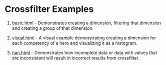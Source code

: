 # Crossfilter Examples

1. [basic.html](basic.html) - Demonstrates creating a dimension, filtering that dimension and creating a group of that dimension.

2. [visual.html](visual.html) - A visual example demonstrating creating a dimension for each competency of a hero and visualizing it as a histogram.

3. [nan.html](nan.html) - Demonstrates how incomplete data or data with values that are inconsistant will result in incorrect results from crossfilter.
   